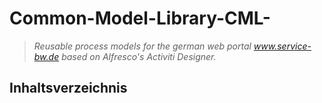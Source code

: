 # Common-Model-Library-CML-
> *Reusable process models for the german web portal www.service-bw.de based on Alfresco's Activiti Designer.*


## Inhaltsverzeichnis
